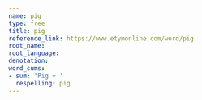```yaml
---
name: pig
type: free
title: pig
reference_link: https://www.etymonline.com/word/pig
root_name: 
root_language: 
denotation: 
word_sums:
- sum: 'Pig + '
  respelling: pig
---
```

